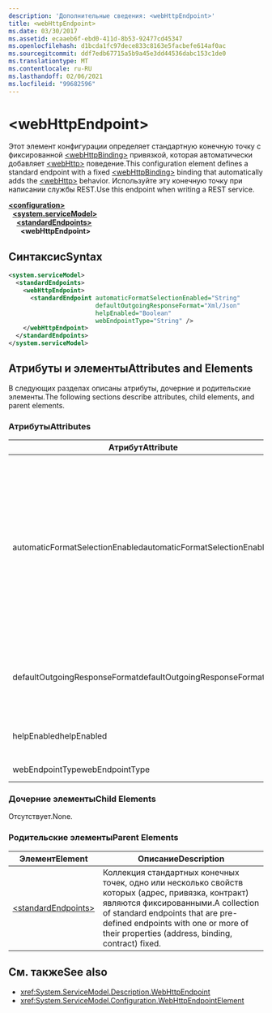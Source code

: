 ```yaml
---
description: 'Дополнительные сведения: <webHttpEndpoint>'
title: <webHttpEndpoint>
ms.date: 03/30/2017
ms.assetid: ecaaeb6f-ebd0-411d-8b53-92477cd45347
ms.openlocfilehash: d1bcda1fc97dece833c8163e5facbefe614af0ac
ms.sourcegitcommit: ddf7edb67715a5b9a45e3dd44536dabc153c1de0
ms.translationtype: MT
ms.contentlocale: ru-RU
ms.lasthandoff: 02/06/2021
ms.locfileid: "99682596"
---
```

# \<webHttpEndpoint>

<span data-ttu-id="76fcb-102">Этот элемент конфигурации определяет стандартную конечную точку с фиксированной [\<webHttpBinding>](webhttpbinding.md) привязкой, которая автоматически добавляет [\<webHttp>](webhttp.md) поведение.</span><span class="sxs-lookup"><span data-stu-id="76fcb-102">This configuration element defines a standard endpoint with a fixed [\<webHttpBinding>](webhttpbinding.md) binding that automatically adds the [\<webHttp>](webhttp.md) behavior.</span></span> <span data-ttu-id="76fcb-103">Используйте эту конечную точку при написании службы REST.</span><span class="sxs-lookup"><span data-stu-id="76fcb-103">Use this endpoint when writing a REST service.</span></span>  
  
[**\<configuration>**](../configuration-element.md)\
&nbsp;&nbsp;[**\<system.serviceModel>**](system-servicemodel.md)\
&nbsp;&nbsp;&nbsp;&nbsp;[**\<standardEndpoints>**](standardendpoints.md)\
&nbsp;&nbsp;&nbsp;&nbsp;&nbsp;&nbsp;**\<webHttpEndpoint>**  
  
## <a name="syntax"></a><span data-ttu-id="76fcb-104">Синтаксис</span><span class="sxs-lookup"><span data-stu-id="76fcb-104">Syntax</span></span>  
  
```xml  
<system.serviceModel>
  <standardEndpoints>
    <webHttpEndpoint>
      <standardEndpoint automaticFormatSelectionEnabled="String"
                        defaultOutgoingResponseFormat="Xml/Json"
                        helpEnabled="Boolean"
                        webEndpointType="String" />
    </webHttpEndpoint>
  </standardEndpoints>
</system.serviceModel>
```  
  
## <a name="attributes-and-elements"></a><span data-ttu-id="76fcb-105">Атрибуты и элементы</span><span class="sxs-lookup"><span data-stu-id="76fcb-105">Attributes and Elements</span></span>  

 <span data-ttu-id="76fcb-106">В следующих разделах описаны атрибуты, дочерние и родительские элементы.</span><span class="sxs-lookup"><span data-stu-id="76fcb-106">The following sections describe attributes, child elements, and parent elements.</span></span>  
  
### <a name="attributes"></a><span data-ttu-id="76fcb-107">Атрибуты</span><span class="sxs-lookup"><span data-stu-id="76fcb-107">Attributes</span></span>  
  
|<span data-ttu-id="76fcb-108">Атрибут</span><span class="sxs-lookup"><span data-stu-id="76fcb-108">Attribute</span></span>|<span data-ttu-id="76fcb-109">Описание</span><span class="sxs-lookup"><span data-stu-id="76fcb-109">Description</span></span>|  
|---------------|-----------------|  
|<span data-ttu-id="76fcb-110">automaticFormatSelectionEnabled</span><span class="sxs-lookup"><span data-stu-id="76fcb-110">automaticFormatSelectionEnabled</span></span>|<span data-ttu-id="76fcb-111">Логическое значение, указывающее, включен ли автоматический выбор формата.</span><span class="sxs-lookup"><span data-stu-id="76fcb-111">A Boolean value that indicates whether automatic format selection is enabled.</span></span><br /><br /> <span data-ttu-id="76fcb-112">Если автоматический выбор формата включен, инфраструктура выполняет синтаксический анализ заголовка `Accept` сообщения запроса и определяет наиболее подходящий формат ответа.</span><span class="sxs-lookup"><span data-stu-id="76fcb-112">When automatic format selection is enabled, the infrastructure parses the `Accept` header of the request message and determines the most appropriate response format.</span></span> <span data-ttu-id="76fcb-113">Если в заголовке `Accept` не указан подходящий формат ответа, инфраструктура использует тип `Content-Type` сообщения запроса или формат ответа, заданный для этой операции по умолчанию.</span><span class="sxs-lookup"><span data-stu-id="76fcb-113">If the `Accept` header does not specify a suitable response format, the infrastructure uses the `Content-Type` of the request message or the default response format of the operation.</span></span>|  
|<span data-ttu-id="76fcb-114">defaultOutgoingResponseFormat</span><span class="sxs-lookup"><span data-stu-id="76fcb-114">defaultOutgoingResponseFormat</span></span>|<span data-ttu-id="76fcb-115">Атрибут, определяющий формат исходящего ответа по умолчанию.</span><span class="sxs-lookup"><span data-stu-id="76fcb-115">An attribute that specifies the default outgoing response format.</span></span> <span data-ttu-id="76fcb-116">Это атрибут типа <xref:System.ServiceModel.Web.WebMessageFormat>.</span><span class="sxs-lookup"><span data-stu-id="76fcb-116">This attribute is of the <xref:System.ServiceModel.Web.WebMessageFormat> type</span></span>|  
|<span data-ttu-id="76fcb-117">helpEnabled</span><span class="sxs-lookup"><span data-stu-id="76fcb-117">helpEnabled</span></span>|<span data-ttu-id="76fcb-118">Логическое значение, указывающее, включена ли страница справки HTTP для конечной точки.</span><span class="sxs-lookup"><span data-stu-id="76fcb-118">A Boolean value that indicates whether the HTTP help page is enabled for the endpoint.</span></span>|  
|<span data-ttu-id="76fcb-119">webEndpointType</span><span class="sxs-lookup"><span data-stu-id="76fcb-119">webEndpointType</span></span>|<span data-ttu-id="76fcb-120">Строка, указывающая тип конечной точки.</span><span class="sxs-lookup"><span data-stu-id="76fcb-120">A string that specifies the type of the endpoint.</span></span>|  
  
### <a name="child-elements"></a><span data-ttu-id="76fcb-121">Дочерние элементы</span><span class="sxs-lookup"><span data-stu-id="76fcb-121">Child Elements</span></span>  

 <span data-ttu-id="76fcb-122">Отсутствует.</span><span class="sxs-lookup"><span data-stu-id="76fcb-122">None.</span></span>  
  
### <a name="parent-elements"></a><span data-ttu-id="76fcb-123">Родительские элементы</span><span class="sxs-lookup"><span data-stu-id="76fcb-123">Parent Elements</span></span>  
  
|<span data-ttu-id="76fcb-124">Элемент</span><span class="sxs-lookup"><span data-stu-id="76fcb-124">Element</span></span>|<span data-ttu-id="76fcb-125">Описание</span><span class="sxs-lookup"><span data-stu-id="76fcb-125">Description</span></span>|  
|-------------|-----------------|  
|[\<standardEndpoints>](standardendpoints.md)|<span data-ttu-id="76fcb-126">Коллекция стандартных конечных точек, одно или несколько свойств которых (адрес, привязка, контракт) являются фиксированными.</span><span class="sxs-lookup"><span data-stu-id="76fcb-126">A collection of standard endpoints that are pre-defined endpoints with one or more of their properties (address, binding, contract) fixed.</span></span>|  
  
## <a name="see-also"></a><span data-ttu-id="76fcb-127">См. также</span><span class="sxs-lookup"><span data-stu-id="76fcb-127">See also</span></span>

- <xref:System.ServiceModel.Description.WebHttpEndpoint>
- <xref:System.ServiceModel.Configuration.WebHttpEndpointElement>
